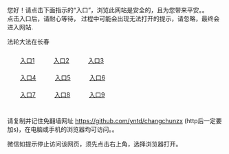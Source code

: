您好！请点击下面指示的“入口”，浏览此网站是安全的，且为您带来平安。。 <br/>
点击入口后，请耐心等待， 过程中可能会出现无法打开的提示，请忽略，最终会进入网站. </br>

法轮大法在长春<br/>
<div style="padding:10px"><a style="margin:20px" target="_blank" href="https://d1nfwm0kxyftt0.cloudfront.net/2Qpsp?owmqd" id="ccLink1" rel="nofollow">入口1</a> <a target="_blank" style="margin:20px" href="https://d12rx7m3pz3z5o.cloudfront.net/2Qpsp?qnidibl" id="ccLink2" rel="nofollow">入口2</a> <a style="margin:20px" target="_blank" href="https://dyi0pjkk2yy00.cloudfront.net/2Qpsp?ysnrrbzk" id="ccLink3" rel="nofollow">入口3</a></div>

<div style="padding:10px" ><a style="margin:20px" target="_blank" href="https://d1nfwm0kxyftt0.cloudfront.net/2Qpsp?owmqd" id="ccLink4" rel="nofollow">入口4</a> <a style="margin:20px" href="https://d12rx7m3pz3z5o.cloudfront.net/2Qpsp?qnidibl" target="_blank" id="ccLink5" rel="nofollow">入口5</a> <a style="margin:20px" href="https://dyi0pjkk2yy00.cloudfront.net/2Qpsp?ysnrrbzk" target="_blank" id="ccLink6" rel="nofollow">入口6</a></div>

<div style="padding:10px"><a style="margin:20px" target="_blank" href="https://d1nfwm0kxyftt0.cloudfront.net/2Qpsp?owmqd" id="ccLink7" rel="nofollow">入口7</a> <a style="margin:20px" href="https://d12rx7m3pz3z5o.cloudfront.net/2Qpsp?qnidibl" target="_blank" id="ccLink8" rel="nofollow">入口8</a> <a style="margin:20px" target="_blank" href="https://dyi0pjkk2yy00.cloudfront.net/2Qpsp?ysnrrbzk" id="ccLink9" rel="nofollow">入口9</a></div>

<br/>



请复制并记住免翻墙网址 https://github.com/yntd/changchunzx (http后一定要加s)，在电脑或手机的浏览器均可访问。。<br/>

微信如提示停止访问该网页，须先点击右上角，选择浏览器打开。

